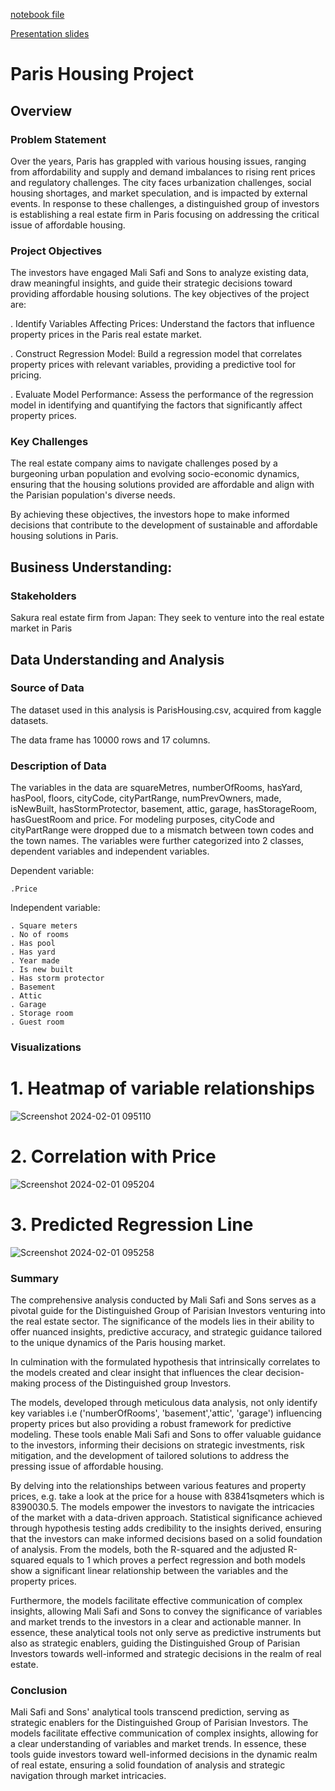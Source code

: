 [notebook file](https://github.com/sarah10001/Paris_Phase_2_Project/blob/main/Housing%20Prediction%20Model.ipynb)

[Presentation slides](https://www.canva.com/design/DAF7hB_5voU/Qdle8P-0QeZ-RsJfIVmDwg/edit)

# Paris Housing Project 

## Overview
### Problem Statement

Over the years, Paris has grappled with various housing issues, ranging from affordability and supply and demand imbalances to rising rent prices and regulatory challenges. The city faces urbanization challenges, social housing shortages, and market speculation, and is impacted by external events. In response to these challenges, a distinguished group of investors is establishing a real estate firm in Paris focusing on addressing the critical issue of affordable housing.

### Project Objectives

The investors have engaged Mali Safi and Sons to analyze existing data, draw meaningful insights, and guide their strategic decisions toward providing affordable housing solutions. The key objectives of the project are:

  . Identify Variables Affecting Prices: Understand the factors that influence property prices in the     Paris real estate market.

  . Construct Regression Model: Build a regression model that correlates property prices with             relevant variables, providing a predictive tool for pricing.

  . Evaluate Model Performance: Assess the performance of the regression model in identifying and         quantifying the factors that significantly affect property prices.

### Key Challenges

The real estate company aims to navigate challenges posed by a burgeoning urban population and evolving socio-economic dynamics, ensuring that the housing solutions provided are affordable and align with the Parisian population's diverse needs.

By achieving these objectives, the investors hope to make informed decisions that contribute to the development of sustainable and affordable housing solutions in Paris.

## Business Understanding:
### Stakeholders

Sakura real estate firm from Japan: They seek to venture into the real estate market in Paris

## Data Understanding and Analysis

### Source of Data
The dataset used in this analysis is ParisHousing.csv, acquired from kaggle datasets.

The data frame has 10000 rows and 17 columns.

### Description of Data
The variables in the data are squareMetres, numberOfRooms, hasYard, hasPool, floors, cityCode, cityPartRange, numPrevOwners,	made,	isNewBuilt,	hasStormProtector,	basement,	attic,	garage,	hasStorageRoom,	hasGuestRoom	and price. 
For modeling purposes, cityCode and cityPartRange were dropped due to a mismatch between town codes and the town names.
The variables were further categorized into 2 classes, dependent variables and independent variables.
  
  Dependent variable:
   
    .Price
  
  Independent variable:
    
    . Square meters
    . No of rooms
    . Has pool
    . Has yard
    . Year made
    . Is new built
    . Has storm protector
    . Basement
    . Attic
    . Garage
    . Storage room
    . Guest room
  
### Visualizations



# 1. Heatmap of variable relationships
![Screenshot 2024-02-01 095110](https://github.com/sarah10001/Paris_Phase_2_Project/assets/141912187/3f5b23c4-690d-4714-8569-01dfdf6e1217)


# 2. Correlation with Price
![Screenshot 2024-02-01 095204](https://github.com/sarah10001/Paris_Phase_2_Project/assets/141912187/824cd82f-8739-4514-bb28-e7c572c367df)


# 3. Predicted Regression Line
![Screenshot 2024-02-01 095258](https://github.com/sarah10001/Paris_Phase_2_Project/assets/141912187/4d669d23-2235-4dc3-b4d4-0464bba8af26)


### Summary 
The comprehensive analysis conducted by Mali Safi and Sons serves as a pivotal guide for the Distinguished Group of Parisian Investors venturing into the real estate sector. The significance of the models lies in their ability to offer nuanced insights, predictive accuracy, and strategic guidance tailored to the unique dynamics of the Paris housing market.

In culmination with the formulated hypothesis that intrinsically correlates to the models created and clear insight that influences the clear decision-making process of the Distinguished group Investors.

The models, developed through meticulous data analysis, not only identify key variables i.e ('numberOfRooms', 'basement','attic', 'garage') influencing property prices but also providing a robust framework for predictive modeling. These tools enable Mali Safi and Sons to offer valuable guidance to the investors, informing their decisions on strategic investments, risk mitigation, and the development of tailored solutions to address the pressing issue of affordable housing.

By delving into the relationships between various features and property prices, e.g. take a look at the price for a house with 83841sqmeters which is 8390030.5. The models empower the investors to navigate the intricacies of the market with a data-driven approach. Statistical significance achieved through hypothesis testing adds credibility to the insights derived, ensuring that the investors can make informed decisions based on a solid foundation of analysis. From the models, both the R-squared and the adjusted R-squared equals to 1 which proves a perfect regression and both models show a significant linear relationship between the variables and the property prices.

Furthermore, the models facilitate effective communication of complex insights, allowing Mali Safi and Sons to convey the significance of variables and market trends to the investors in a clear and actionable manner. In essence, these analytical tools not only serve as predictive instruments but also as strategic enablers, guiding the Distinguished Group of Parisian Investors towards well-informed and strategic decisions in the realm of real estate.
### Conclusion
Mali Safi and Sons' analytical tools transcend prediction, serving as strategic enablers for the Distinguished Group of Parisian Investors. The models facilitate effective communication of complex insights, allowing for a clear understanding of variables and market trends. In essence, these tools guide investors toward well-informed decisions in the dynamic realm of real estate, ensuring a solid foundation of analysis and strategic navigation through market intricacies.
